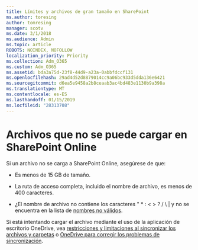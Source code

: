 ```yaml
---
title: Límites y archivos de gran tamaño en SharePoint
ms.author: toresing
author: tomresing
manager: scotv
ms.date: 3/1/2018
ms.audience: Admin
ms.topic: article
ROBOTS: NOINDEX, NOFOLLOW
localization_priority: Priority
ms.collection: Adm_O365
ms.custom: Adm_O365
ms.assetid: bda3a75d-23f8-44d9-a23a-0abbfdccf131
ms.openlocfilehash: 29ad4d52d8879014cc9a06bc933d5dda136e6421
ms.sourcegitcommit: d6ea5e9458a2b8ceaab3ac4bd483e1130b9a398a
ms.translationtype: MT
ms.contentlocale: es-ES
ms.lasthandoff: 01/15/2019
ms.locfileid: "28313708"
---
```

# <a name="files-that-cant-be-uploaded-to-sharepoint-online"></a>Archivos que no se puede cargar en SharePoint Online

Si un archivo no se carga a SharePoint Online, asegúrese de que:
  
- Es menos de 15 GB de tamaño.
    
- La ruta de acceso completa, incluido el nombre de archivo, es menos de 400 caracteres.
    
- ¿El nombre de archivo no contiene los caracteres " \* : \< \> ? / \ | y no se encuentra en la lista de [nombres no válidos](https://go.microsoft.com/fwlink/?linkid=866430).
    
Si está intentando cargar el archivo mediante el uso de la aplicación de escritorio OneDrive, vea [restricciones y limitaciones al sincronizar los archivos y carpetas](http://go.microsoft.com/fwlink/p/?LinkID=717734) o [OneDrive para corregir los problemas de sincronización](https://go.microsoft.com/fwlink/?linkid=866431).
  

